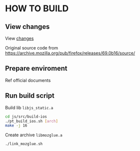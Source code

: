 
# HOW TO BUILD

## View changes 

View [changes](https://github.com/PatriceJiang/spidermonkey-69-ios-compile/compare/f909feaa59c4afbb36b09ef9a4e490682e5ddc43...master)

Original source code from https://archive.mozilla.org/pub/firefox/releases/69.0b16/source/

## Prepare enviroment

Ref official documents

## Run build script

Build lib `libjs_static.a`

```bash
cd js/src/build-ios
./pt_build_ios.sh [arch]
make -j 16
```

Create archive `libmozglue.a`

```bash
./link_mozglue.sh
```
